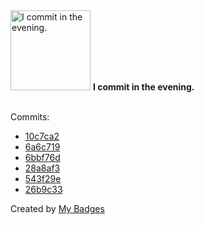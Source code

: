 <img src="https://my-badges.github.io/my-badges/evening-commits.png" alt="I commit in the evening." title="I commit in the evening." width="128">
<strong>I commit in the evening.</strong>
<br><br>

Commits:

- <a href="https://github.com/Rignchen/advent-of-code/commit/10c7ca2f2fd3ed65616f9729f04b836351cd7c43">10c7ca2</a>
- <a href="https://github.com/Rignchen/advent-of-code/commit/6a6c7192101953f4a0a2f529750e3661f38df635">6a6c719</a>
- <a href="https://github.com/Rignchen/advent-of-code/commit/6bbf76db0a4508bbedec974714500168a397beb0">6bbf76d</a>
- <a href="https://github.com/Rignchen/advent-of-code/commit/28a8af32957d72fbb2825af60a2ca0c1c109c686">28a8af3</a>
- <a href="https://github.com/Rignchen/advent-of-code/commit/543f29e10c4a67b69330b082ddd843ed9d7e61cd">543f29e</a>
- <a href="https://github.com/Rignchen/advent-of-code/commit/26b9c336f234018a77d305c9a3a27a2405a912d3">26b9c33</a>


Created by <a href="https://github.com/my-badges/my-badges">My Badges</a>